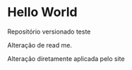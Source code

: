 # Hello World
 Repositório versionado teste

 Alteração de read me.
 
 Alteração diretamente aplicada pelo site
